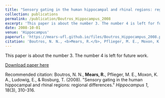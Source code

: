 ```yaml
---
title: "Sensory gating in the human hippocampal and rhinal regions: regional differences."
collection: publications
permalink: /publication/Boutros_Hippocampus_2008
excerpt: 'This paper is about the number 3. The number 4 is left for future work.'
date: 2008-10-01
venue: 'Hippocampus'
paperurl: 'https://mears-ufl.github.io/files/Boutros_Hippocampus_2008.pdf'
citation: 'Boutros, N. N., <b>Mears, R.</b>, Pflieger, M. E., Moxon, K. A., Ludowig, E., & Rosburg, T. (2008). &quot;Sensory gating in the human hippocampal and rhinal regions: regional differences.&quot; <i>Hippocampus 1</i>, 18(3), 310-316.'
---
```

This paper is about the number 3. The number 4 is left for future work.

[Download paper here](https://mears-ufl.github.io/files/Boutros_Hippocampus_2008.pdf)

Recommended citation: Boutros, N. N., <b>Mears, R.</b>, Pflieger, M. E., Moxon, K. A., Ludowig, E., & Rosburg, T. (2008). &quot;Sensory gating in the human hippocampal and rhinal regions: regional differences.&quot; <i>Hippocampus 1</i>, 18(3), 310-316.
